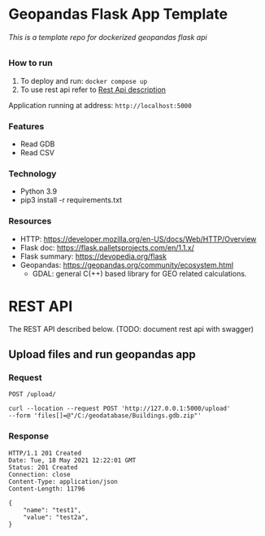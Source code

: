 # Geopandas Flask App Template

###### This is a template repo for dockerized geopandas flask api

### How to run



1. To deploy and run: `docker compose up`
3. To use rest api refer to [Rest Api description](#rest-api)

Application running at address: `http://localhost:5000`

### Features

* Read GDB
* Read CSV


### Technology

* Python 3.9
* pip3 install -r requirements.txt


### Resources

* HTTP: <https://developer.mozilla.org/en-US/docs/Web/HTTP/Overview>
* Flask doc: <https://flask.palletsprojects.com/en/1.1.x/>
* Flask summary: <https://devopedia.org/flask>
* Geopandas: <https://geopandas.org/community/ecosystem.html>
    * GDAL: general C(++) based library for GEO related calculations.


# REST API

The REST API described below. (TODO: document rest api with swagger)

## Upload files and run geopandas app

### Request

`POST /upload/`
    
    curl --location --request POST 'http://127.0.0.1:5000/upload' 
    --form 'files[]=@"/C:/geodatabase/Buildings.gdb.zip"' 

### Response

    HTTP/1.1 201 Created
    Date: Tue, 18 May 2021 12:22:01 GMT
    Status: 201 Created
    Connection: close
    Content-Type: application/json
    Content-Length: 11796

    {
        "name": "test1",
        "value": "test2a",
    }
